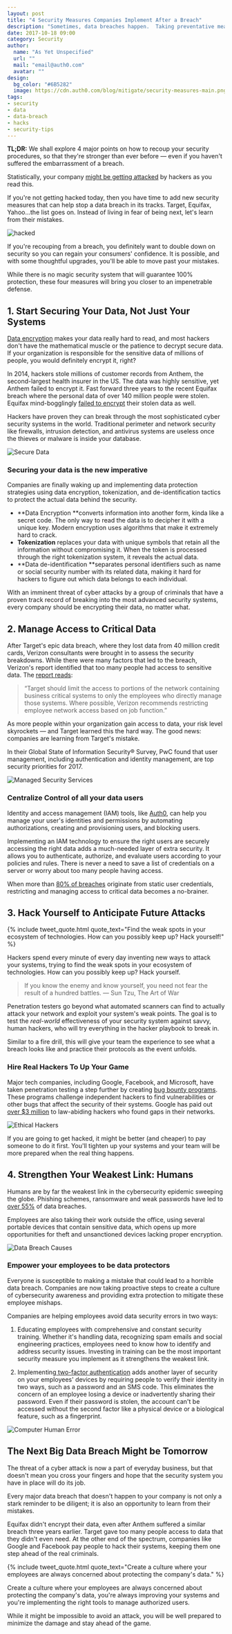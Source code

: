 ```yaml
---
layout: post
title: "4 Security Measures Companies Implement After a Breach"
description: "Sometimes, data breaches happen.  Taking preventative measures is incredibly important, but knowing how to mitigate after a breach should also be a priority."
date: 2017-10-18 09:00
category: Security
author:
  name: "As Yet Unspecified"
  url: ""
  mail: "email@auth0.com"
  avatar: ""
design:
  bg_color: "#6B5282"
  image: https://cdn.auth0.com/blog/mitigate/security-measures-main.png
tags:
- security
- data
- data-breach
- hacks
- security-tips
---
```


**TL;DR:**  We shall explore 4 major points on how to recoup your security procedures, so that they're stronger than ever before — even if you haven't suffered the embarrassment of a breach.

Statistically, your company [might be getting attacked](https://www.cnbc.com/2015/07/29/most-firms-face-significant-daily-or-weekly-cyberattacks-accenture.html) by hackers as you read this.

If you're not getting hacked today, then you have time to add new security measures that can help stop a data breach in its tracks. Target, Equifax, Yahoo...the list goes on. Instead of living in fear of being next, let's learn from their mistakes.

![hacked](https://cdn.auth0.com/blog/data-breach-mitigate/banner_2.jpg)

If you're recouping from a breach, you definitely want to double down on security so you can regain your consumers' confidence. It is possible, and with some thoughtful upgrades, you'll be able to move past your mistakes.

While there is no magic security system that will guarantee 100% protection, these four measures will bring you closer to an impenetrable defense.

## 1. Start Securing Your Data, Not Just Your Systems

[Data encryption](https://digitalguardian.com/blog/what-data-encryption) makes your data really hard to read, and most hackers don't have the mathematical muscle or the patience to decrypt secure data. If your organization is responsible for the sensitive data of millions of people, you would definitely encrypt it, right?

In 2014, hackers stole millions of customer records from Anthem, the second-largest health insurer in the US. The data was highly sensitive, yet Anthem failed to encrypt it. Fast forward three years to the recent Equifax breach where the personal data of over 140 million people were stolen. Equifax mind-bogglingly [failed to encrypt](https://www.cbsnews.com/news/equifax-ex-ceo-hacked-data-wasnt-encrypted/) their stolen data as well.

Hackers have proven they can break through the most sophisticated cyber security systems in the world. Traditional perimeter and network security like firewalls, intrusion detection, and antivirus systems are useless once the thieves or malware is inside your database.

![Secure Data](https://cdn.auth0.com/blog/data-breach-mitigate/data-security.jpg)

### Securing your data is the new imperative

Companies are finally waking up and implementing data protection strategies using data encryption, tokenization, and de-identification tactics to protect the actual data behind the security.

* **Data Encryption **converts information into another form, kinda like a secret code. The only way to read the data is to decipher it with a unique key. Modern encryption uses algorithms that make it extremely hard to crack.
* **Tokenization** replaces your data with unique symbols that retain all the information without compromising it. When the token is processed through the right tokenization system, it reveals the actual data.
* **Data de-identification **separates personal identifiers such as name or social security number with its related data, making it hard for hackers to figure out which data belongs to each individual.

With an imminent threat of cyber attacks by a group of criminals that have a proven track record of breaking into the most advanced security systems, every company should be encrypting their data, no matter what. 

## 2. Manage Access to Critical Data

After Target's epic data breach, where they lost data from 40 million credit cards, Verizon consultants were brought in to assess the security breakdowns. While there were many factors that led to the breach, Verizon's report identified that too many people had access to sensitive data. The [report reads](https://krebsonsecurity.com/2015/09/inside-target-corp-days-after-2013-breach/):

> “Target should limit the access to portions of the network containing business critical systems to only the employees who directly manage those systems. Where possible, Verizon recommends restricting employee network access based on job function.”

As more people within your organization gain access to data, your risk level skyrockets — and Target learned this the hard way. The good news: companies are learning from Target's mistake.

In their Global State of Information Security® Survey, PwC found that user management, including authentication and identity management, are top security priorities for 2017. 

![Managed Security Services](https://cdn.auth0.com/blog/data-breach-mitigate/use-of-managed-security-services.png)


### Centralize Control of all your data users

Identity and access management (IAM) tools, like [Auth0](https://auth0.com/learn/cloud-identity-access-management/), can help you manage your user's identities and permissions by automating authorizations, creating and provisioning users, and blocking users. 

Implementing an IAM technology to ensure the right users are securely accessing the right data adds a much-needed layer of extra security. It allows you to authenticate, authorize, and evaluate users according to your policies and rules. There is never a need to save a list of credentials on a server or worry about too many people having access.

When more than [80% of breaches](https://digitalguardian.com/blog/enterprise-data-security-breaches-experts-how-companies-can-protect-themselves-big-data) originate from static user credentials, restricting and managing access to critical data becomes a no-brainer. 

## 3.  Hack Yourself to Anticipate Future Attacks

{% include tweet_quote.html quote_text="Find the weak spots in your ecosystem of technologies. How can you possibly keep up?  Hack yourself!" %}

Hackers spend every minute of every day inventing new ways to attack your systems, trying to find the weak spots in your ecosystem of technologies. How can you possibly keep up?  Hack yourself.

> If you know the enemy and know yourself, you need not fear the result of a hundred battles.  ― Sun Tzu, The Art of War 

Penetration testers go beyond what automated scanners can find to actually attack your network and exploit your system's weak points. The goal is to test the *real-world* effectiveness of your security system against savvy, human hackers, who will try everything in the hacker playbook to break in.

Similar to a fire drill, this will give your team the experience to see what a breach looks like and practice their protocols as the event unfolds. 

### Hire Real Hackers To Up Your Game

Major tech companies, including Google, Facebook, and Microsoft, have taken penetration testing a step further by creating [bug bounty programs](https://en.wikipedia.org/wiki/Bug_bounty_program). These programs challenge independent hackers to find vulnerabilities or other bugs that affect the security of their systems. Google has paid out [over $3 million](https://techcrunch.com/2017/01/31/googles-bug-bounty-2016/) to law-abiding hackers who found gaps in their networks.

![Ethical Hackers](https://cdn.auth0.com/blog/data-breach-mitigate/ethical-hacker.jpg)

If you are going to get hacked, it might be better (and cheaper) to pay someone to do it first. You'll tighten up your systems and your team will be more prepared when the real thing happens.

## 4.  Strengthen Your Weakest Link: Humans

Humans are by far the weakest link in the cybersecurity epidemic sweeping the globe. Phishing schemes, ransomware and weak passwords have led to [over 55%](https://www.dataprivacymonitor.com/cybersecurity/deeper-dive-human-error-is-to-blame-for-most-breaches/) of data breaches.

Employees are also taking their work outside the office, using several portable devices that contain sensitive data, which opens up more opportunities for theft and unsanctioned devices lacking proper encryption.

![Data Breach Causes](https://cdn.auth0.com/blog/data-breach-mitigate/Causes.jpg)

### Empower your employees to be data protectors

Everyone is susceptible to making a mistake that could lead to a horrible data breach. Companies are now taking proactive steps to create a culture of cybersecurity awareness and providing extra protection to mitigate these employee mishaps. 

Companies are helping employees avoid data security errors in two ways:

1. Educating employees with comprehensive and constant security training. Whether it's handling data, recognizing spam emails and social engineering practices, employees need to know how to identify and address security issues. Investing in training can be the most important security measure you implement as it strengthens the weakest link.

2. Implementing[ two-factor authentication](https://auth0.com/learn/two-factor-authentication/) adds another layer of security on your employees' devices by requiring people to verify their identity in two ways, such as a password and an SMS code. This eliminates the concern of an employee losing a device or inadvertently sharing their password. Even if their password is stolen, the account can't be accessed without the second factor like a physical device or a biological feature, such as a fingerprint.

![Computer Human Error](https://cdn.auth0.com/blog/data-breach-mitigate/c02a44df96e32340d96e334e61a5ec04--computer-humor-computer-programming.jpg) 


## The Next Big Data Breach Might be Tomorrow

The threat of a cyber attack is now a part of everyday business, but that doesn't mean you cross your fingers and hope that the security system you have in place will do its job.

Every major data breach that doesn't happen to your company is not only a stark reminder to be diligent; it is also an opportunity to learn from their mistakes.

Equifax didn't encrypt their data, even after Anthem suffered a similar breach three years earlier. Target gave too many people access to data that they didn't even need. At the other end of the spectrum, companies like Google and Facebook pay people to hack their systems, keeping them one step ahead of the real criminals.

{% include tweet_quote.html quote_text="Create a culture where your employees are always concerned about protecting the company's data." %}

Create a culture where your employees are always concerned about protecting the company's data, you're always improving your systems and you're implementing the right tools to manage authorized users.

While it might be impossible to avoid an attack, you will be well prepared to minimize the damage and stay ahead of the game.
